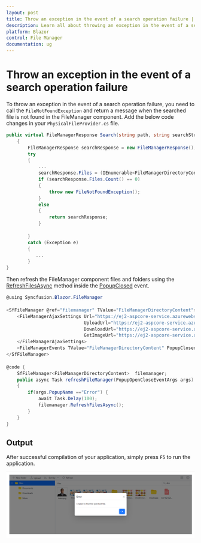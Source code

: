 ```yaml
---
layout: post
title: Throw an exception in the event of a search operation failure | Syncfusion
description: Learn all about throwing an exception in the event of a search operation failure and more.
platform: Blazor
control: File Manager
documentation: ug
---
```


# Throw an exception in the event of a search operation failure

To throw an exception in the event of a search operation failure, you need to call the `FileNotFoundException` and return a message when the searched file is not found in the FileManager component. Add the below code changes in your `PhysicalFileProvider.cs` file.

```csharp
public virtual FileManagerResponse Search(string path, string searchString, bool showHiddenItems = false, bool caseSensitive = false, params FileManagerDirectoryContent[] data)
    {
        FileManagerResponse searchResponse = new FileManagerResponse();
        try
        {
            ...
            searchResponse.Files = (IEnumerable<FileManagerDirectoryContent>)foundedFiles;
            if (searchResponse.Files.Count() == 0)
            {
                throw new FileNotFoundException();
            }
            else
            {
                return searchResponse;
            }

        }
        catch (Exception e)
        {
           ...
        }
}
```

Then refresh the FileManager component files and folders using the [RefreshFilesAsync](https://help.syncfusion.com/cr/blazor/Syncfusion.Blazor.FileManager.SfFileManager-1.html#Syncfusion_Blazor_FileManager_SfFileManager_1_RefreshFilesAsync) method inside the [PopupClosed](https://help.syncfusion.com/cr/blazor/Syncfusion.Blazor.FileManager.FileManagerEvents-1.html#Syncfusion_Blazor_FileManager_FileManagerEvents_1_PopupClosed) event.

```csharp
@using Syncfusion.Blazor.FileManager

<SfFileManager @ref="filemanager" TValue="FileManagerDirectoryContent">
    <FileManagerAjaxSettings Url="https://ej2-aspcore-service.azurewebsites.net/api/FileManager/FileOperations"
                             UploadUrl="https://ej2-aspcore-service.azurewebsites.net/api/FileManager/Upload"
                             DownloadUrl="https://ej2-aspcore-service.azurewebsites.net/api/FileManager/Download"
                             GetImageUrl="https://ej2-aspcore-service.azurewebsites.net/api/FileManager/GetImage">
    </FileManagerAjaxSettings>
    <FileManagerEvents TValue="FileManagerDirectoryContent" PopupClosed="@refreshFileManager" ></FileManagerEvents>
</SfFileManager>

@code {
    SfFileManager<FileManagerDirectoryContent>  filemanager;
    public async Task refreshFileManager(PopupOpenCloseEventArgs args)
    {
        if(args.PopupName =="Error") {
            await Task.Delay(100);
            filemanager.RefreshFilesAsync();
        }
    }
}
```

## Output

After successful compilation of your application, simply press `F5` to run the application.

![Blazor FileManger Search Exception](../images/blazor-filemanager-search-exception.png)

